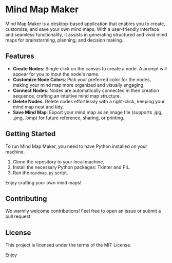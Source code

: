 # Mind Map Maker

Mind Map Maker is a desktop-based application that enables you to create, customize, and save your own mind maps. With a user-friendly interface and seamless functionality, it assists in generating structured and vivid mind maps for brainstorming, planning, and decision making.

## Features

- **Create Nodes**: Single click on the canvas to create a node. A prompt will appear for you to input the node's name.
- **Customize Node Colors**: Pick your preferred color for the nodes, making your mind map more organized and visually engaging.
- **Connect Nodes**: Nodes are automatically connected in their creation sequence, crafting an intuitive mind map structure.
- **Delete Nodes**: Delete nodes effortlessly with a right-click, keeping your mind map neat and tidy.
- **Save Mind Map**: Export your mind map as an image file (supports .jpg, .png, .bmp) for future reference, sharing, or printing.

## Getting Started

To run Mind Map Maker, you need to have Python installed on your machine. 

1. Clone the repository to your local machine.
2. Install the necessary Python packages: Tkinter and PIL.
3. Run the `mindmap.py` script.

Enjoy crafting your own mind maps!

## Contributing

We warmly welcome contributions! Feel free to open an issue or submit a pull request.

## License

This project is licensed under the terms of the MIT License.

Enjoy